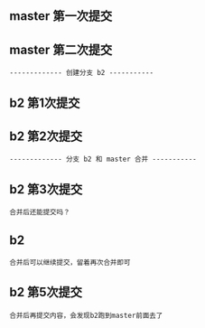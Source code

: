 ## master 第一次提交

## master 第二次提交


    ------------- 创建分支 b2 -----------

## b2 第1次提交

## b2 第2次提交

    ------------- 分支 b2 和 master 合并 -----------

## b2 第3次提交
    合并后还能提交吗？

## b2 
    合并后可以继续提交，留着再次合并即可

## b2 第5次提交
    合并后再提交内容，会发现b2跑到master前面去了